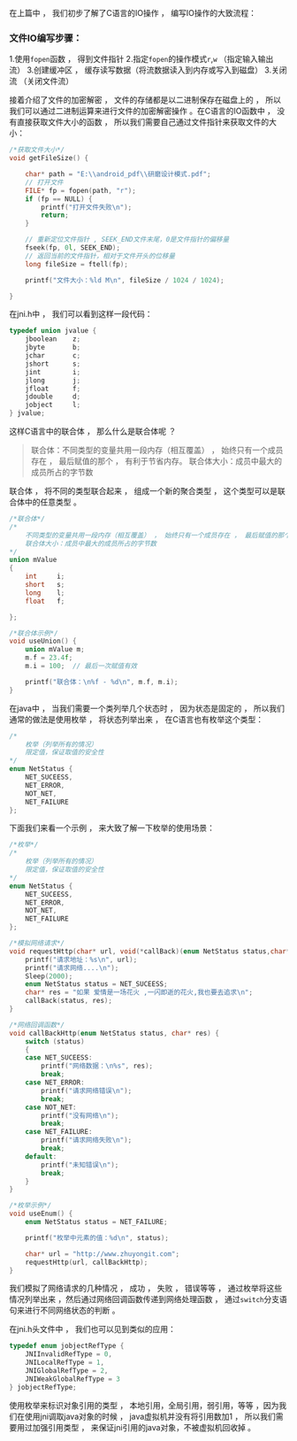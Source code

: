 在上篇中 ， 我们初步了解了C语言的IO操作 ， 编写IO操作的大致流程：
### 文件IO编写步骤：
1.使用`fopen`函数 ， 得到文件指针
2.指定`fopen`的操作模式`r`,`w` （指定输入输出流）
3.创建缓冲区 ， 缓存读写数据（将流数据读入到内存或写入到磁盘）
3.关闭流 （关闭文件流）

接着介绍了文件的加密解密 ， 文件的存储都是以二进制保存在磁盘上的 ， 所以我们可以通过二进制运算来进行文件的加密解密操作 。在C语言的IO函数中 ， 没有直接获取文件大小的函数 ， 所以我们需要自己通过文件指针来获取文件的大小：
```c
/*获取文件大小*/
void getFileSize() {

	char* path = "E:\\android_pdf\\研磨设计模式.pdf";
	// 打开文件
	FILE* fp = fopen(path, "r");
	if (fp == NULL) {
		printf("打开文件失败\n");
		return;
	}

	// 重新定位文件指针 , SEEK_END文件末尾，0是文件指针的偏移量
	fseek(fp, 0l, SEEK_END);
	// 返回当前的文件指针，相对于文件开头的位移量
	long fileSize = ftell(fp);

	printf("文件大小：%ld M\n", fileSize / 1024 / 1024);

}
```

在jni.h中 ， 我们可以看到这样一段代码：
```c
typedef union jvalue {
    jboolean    z;
    jbyte       b;
    jchar       c;
    jshort      s;
    jint        i;
    jlong       j;
    jfloat      f;
    jdouble     d;
    jobject     l;
} jvalue;
```
这样C语言中的联合体 ， 那么什么是联合体呢 ？
>  联合体：不同类型的变量共用一段内存（相互覆盖） ， 始终只有一个成员存在 ， 最后赋值的那个 ， 有利于节省内存。
联合体大小：成员中最大的成员所占的字节数

联合体 ， 将不同的类型联合起来 ， 组成一个新的聚合类型 ， 这个类型可以是联合体中的任意类型 。
```c
/*联合体*/
/*
	不同类型的变量共用一段内存（相互覆盖） ， 始终只有一个成员存在 ， 最后赋值的那个 ， 有利于节省内存
	联合体大小：成员中最大的成员所占的字节数
*/
union mValue
{
	int		i;
	short	s;
	long	l;
	float	f;

};

/*联合体示例*/
void useUnion() {
	union mValue m;
	m.f = 23.4f;
	m.i = 100;  // 最后一次赋值有效

	printf("联合体：\n%f - %d\n", m.f, m.i);
}
```
在java中 ， 当我们需要一个类列举几个状态时 ， 因为状态是固定的 ， 所以我们通常的做法是使用枚举 ， 将状态列举出来 ， 在C语言也有枚举这个类型：
```c
/*
	枚举（列举所有的情况）
	限定值，保证取值的安全性
*/
enum NetStatus {
	NET_SUCEESS,
	NET_ERROR,
	NOT_NET,
	NET_FAILURE
};
```
下面我们来看一个示例 ， 来大致了解一下枚举的使用场景：
```c
/*枚举*/
/*
	枚举（列举所有的情况）
	限定值，保证取值的安全性
*/
enum NetStatus {
	NET_SUCEESS,
	NET_ERROR,
	NOT_NET,
	NET_FAILURE
};

/*模拟网络请求*/
void requestHttp(char* url, void(*callBack)(enum NetStatus status,char* res)) {
	printf("请求地址：%s\n", url);
	printf("请求网络....\n");
	Sleep(2000);
	enum NetStatus status = NET_SUCEESS;
	char* res = "如果 爱情是一场花火 ,一闪即逝的花火,我也要去追求\n";
	callBack(status, res);
}

/*网络回调函数*/
void callBackHttp(enum NetStatus status, char* res) {
	switch (status)
	{
	case NET_SUCEESS:
		printf("网络数据：\n%s", res);
		break;
	case NET_ERROR:
		printf("请求网络错误\n");
		break;
	case NOT_NET:
		printf("没有网络\n");
		break;
	case NET_FAILURE:
		printf("请求网络失败\n");
		break;
	default:
		printf("未知错误\n");
		break;
	}
}

/*枚举示例*/
void useEnum() {
	enum NetStatus status = NET_FAILURE;

	printf("枚举中元素的值：%d\n", status);

	char* url = "http://www.zhuyongit.com";
	requestHttp(url, callBackHttp);
}
```
我们模拟了网络请求的几种情况 ， 成功 ， 失败 ， 错误等等 ， 通过枚举将这些情况列举出来 ，然后通过网络回调函数传递到网络处理函数 ， 通过`switch`分支语句来进行不同网络状态的判断 。

在jni.h头文件中 ， 我们也可以见到类似的应用：
```c
typedef enum jobjectRefType {
    JNIInvalidRefType = 0,
    JNILocalRefType = 1,
    JNIGlobalRefType = 2,
    JNIWeakGlobalRefType = 3
} jobjectRefType;
```
使用枚举来标识对象引用的类型 ， 本地引用，全局引用，弱引用，等等 ，因为我们在使用jni调取java对象的时候 ， java虚拟机并没有将引用数加1 ， 所以我们需要用过加强引用类型 ， 来保证jni引用的java对象，不被虚拟机回收掉 。 
